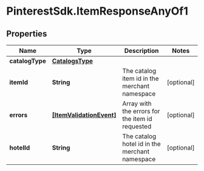 # PinterestSdk.ItemResponseAnyOf1

## Properties

Name | Type | Description | Notes
------------ | ------------- | ------------- | -------------
**catalogType** | [**CatalogsType**](CatalogsType.md) |  | 
**itemId** | **String** | The catalog item id in the merchant namespace | [optional] 
**errors** | [**[ItemValidationEvent]**](ItemValidationEvent.md) | Array with the errors for the item id requested | [optional] 
**hotelId** | **String** | The catalog hotel id in the merchant namespace | [optional] 


